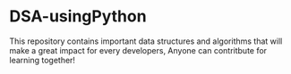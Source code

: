 # DSA-usingPython
This repository contains important data structures and algorithms that will make a great impact for every developers, Anyone can contritbute for learning together!
